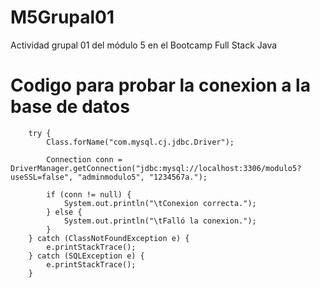 # M5Grupal01
Actividad grupal 01 del módulo 5 en el Bootcamp Full Stack Java

# Codigo para probar la conexion a la base de datos
		try {
			Class.forName("com.mysql.cj.jdbc.Driver");
			
			Connection conn = DriverManager.getConnection("jdbc:mysql://localhost:3306/modulo5?useSSL=false", "adminmodulo5", "1234567a.");
			
			if (conn != null) {
				System.out.println("\tConexion correcta.");
			} else {
				System.out.println("\tFalló la conexion.");
			}
		} catch (ClassNotFoundException e) {
			e.printStackTrace();
		} catch (SQLException e) {
			e.printStackTrace();
		}
